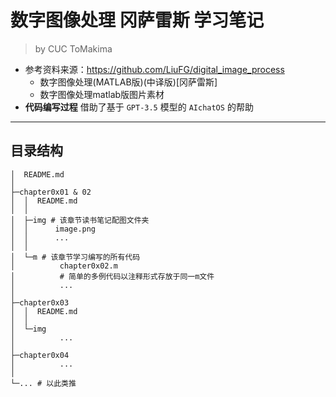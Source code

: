 # 数字图像处理 冈萨雷斯 学习笔记

> by CUC ToMakima

- 参考资料来源：https://github.com/LiuFG/digital_image_process
  - 数字图像处理(MATLAB版)(中译版)[冈萨雷斯]
  - 数字图像处理matlab版图片素材
- **代码编写过程** 借助了基于 `GPT-3.5` 模型的 `AIchatOS` 的帮助 

---

## 目录结构

```shell
│  README.md
│
├─chapter0x01 & 02
│  │  README.md 
│  │
│  ├─img # 该章节读书笔记配图文件夹
│  │      image.png
│  │      ...
│  │
│  └─m # 该章节学习编写的所有代码
│          chapter0x02.m 
│          # 简单的多例代码以注释形式存放于同一m文件
│          ...
│
├─chapter0x03
│  │  README.md
│  │
│  └─img
│          ...
│
├─chapter0x04
│          ...
│
└─... # 以此类推
```